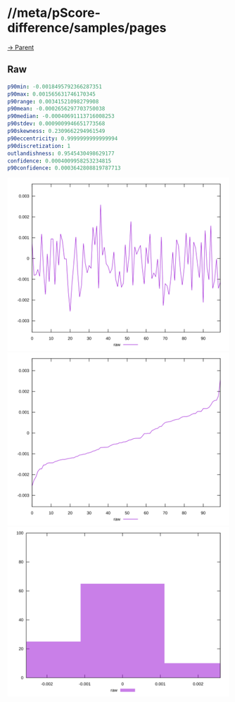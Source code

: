 
# //meta/pScore-difference/samples/pages

[→ Parent](../..)


## Raw


```yaml
p90min: -0.0018495792366287351
p90max: 0.001565631746170345
p90range: 0.00341521098279908
p90mean: -0.0002656297703750038
p90median: -0.00040691113716008253
p90stdev: 0.0009009946651773568
p90skewness: 0.2309662294961549
p90eccentricity: 0.9999999999999994
p90discretization: 1
outlandishness: 0.9545430498629177
confidence: 0.0004009958253234815
p90confidence: 0.0003642808819787713

```

![PLOT: raw-values](./raw/values.svg)![PLOT: raw-sorted](./raw/sorted.svg)![PLOT: raw-histogram](./raw/histogram.svg)